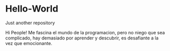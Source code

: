 # Hello-World
Just another repository

Hi People!
Me fascina el mundo de la programacion, pero no niego que sea  complicado, hay demasiado por aprender y descubrir, es desafiante a la vez que emocionante.
